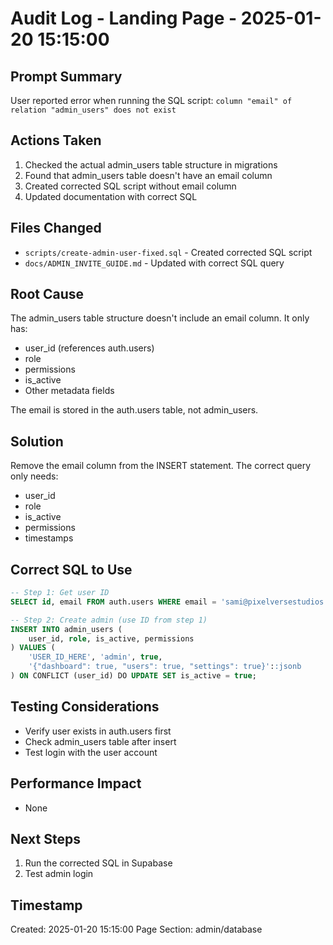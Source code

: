# Audit Log - Landing Page - 2025-01-20 15:15:00

## Prompt Summary
User reported error when running the SQL script: `column "email" of relation "admin_users" does not exist`

## Actions Taken
1. Checked the actual admin_users table structure in migrations
2. Found that admin_users table doesn't have an email column
3. Created corrected SQL script without email column
4. Updated documentation with correct SQL

## Files Changed
- `scripts/create-admin-user-fixed.sql` - Created corrected SQL script
- `docs/ADMIN_INVITE_GUIDE.md` - Updated with correct SQL query

## Root Cause
The admin_users table structure doesn't include an email column. It only has:
- user_id (references auth.users)
- role
- permissions
- is_active
- Other metadata fields

The email is stored in the auth.users table, not admin_users.

## Solution
Remove the email column from the INSERT statement. The correct query only needs:
- user_id
- role
- is_active
- permissions
- timestamps

## Correct SQL to Use
```sql
-- Step 1: Get user ID
SELECT id, email FROM auth.users WHERE email = 'sami@pixelversestudios.io';

-- Step 2: Create admin (use ID from step 1)
INSERT INTO admin_users (
    user_id, role, is_active, permissions
) VALUES (
    'USER_ID_HERE', 'admin', true,
    '{"dashboard": true, "users": true, "settings": true}'::jsonb
) ON CONFLICT (user_id) DO UPDATE SET is_active = true;
```

## Testing Considerations
- Verify user exists in auth.users first
- Check admin_users table after insert
- Test login with the user account

## Performance Impact
- None

## Next Steps
1. Run the corrected SQL in Supabase
2. Test admin login

## Timestamp
Created: 2025-01-20 15:15:00
Page Section: admin/database